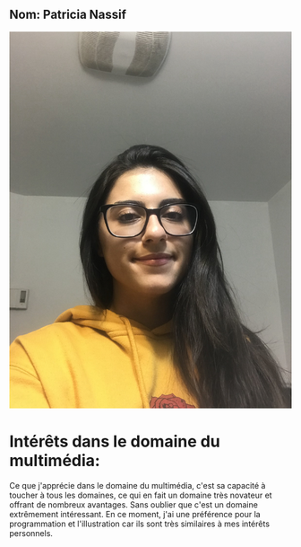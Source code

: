 ## Nom: Patricia Nassif

![photo](photo_moi.jpg)

# **Intérêts dans le domaine du multimédia:**

Ce que j'apprécie dans le domaine du multimédia, c'est sa capacité à toucher à tous les domaines, ce qui en fait un domaine très novateur et offrant de nombreux avantages. Sans oublier que c'est un domaine extrêmement intéressant. En ce moment, j'ai une préférence pour la programmation et l'illustration car ils sont très similaires à mes intérêts personnels.

